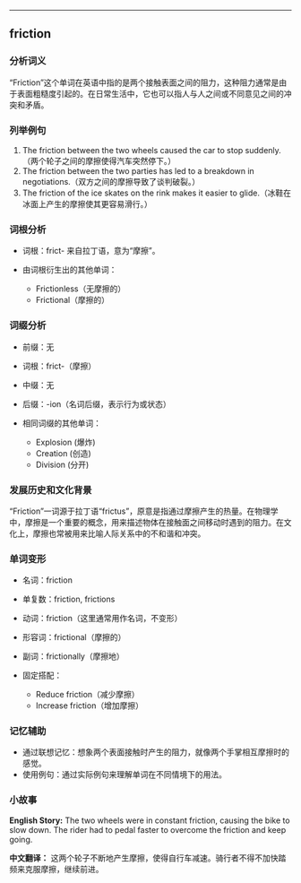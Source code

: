 
---------------
## friction
### 分析词义
“Friction”这个单词在英语中指的是两个接触表面之间的阻力，这种阻力通常是由于表面粗糙度引起的。在日常生活中，它也可以指人与人之间或不同意见之间的冲突和矛盾。

### 列举例句
1. The friction between the two wheels caused the car to stop suddenly.（两个轮子之间的摩擦使得汽车突然停下。）
2. The friction between the two parties has led to a breakdown in negotiations.（双方之间的摩擦导致了谈判破裂。）
3. The friction of the ice skates on the rink makes it easier to glide.（冰鞋在冰面上产生的摩擦使其更容易滑行。）

### 词根分析
- 词根：frict- 来自拉丁语，意为“摩擦”。

- 由词根衍生出的其他单词：
  - Frictionless（无摩擦的）
  - Frictional（摩擦的）

### 词缀分析
- 前缀：无
- 词根：frict-（摩擦）
- 中缀：无
- 后缀：-ion（名词后缀，表示行为或状态）

- 相同词缀的其他单词：
  - Explosion (爆炸)
  - Creation (创造)
  - Division (分开)

### 发展历史和文化背景
“Friction”一词源于拉丁语“frictus”，原意是指通过摩擦产生的热量。在物理学中，摩擦是一个重要的概念，用来描述物体在接触面之间移动时遇到的阻力。在文化上，摩擦也常被用来比喻人际关系中的不和谐和冲突。

### 单词变形
- 名词：friction
- 单复数：friction, frictions
- 动词：friction（这里通常用作名词，不变形）
- 形容词：frictional（摩擦的）
- 副词：frictionally（摩擦地）

- 固定搭配：
  - Reduce friction（减少摩擦）
  - Increase friction（增加摩擦）

### 记忆辅助
- 通过联想记忆：想象两个表面接触时产生的阻力，就像两个手掌相互摩擦时的感觉。
- 使用例句：通过实际例句来理解单词在不同情境下的用法。

### 小故事
**English Story:**
The two wheels were in constant friction, causing the bike to slow down. The rider had to pedal faster to overcome the friction and keep going.

**中文翻译：**
这两个轮子不断地产生摩擦，使得自行车减速。骑行者不得不加快踏频来克服摩擦，继续前进。

